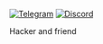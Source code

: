 [![Telegram](https://img.icons8.com/fluency/40/000000/telegram-app.png)](https://t.me/sherlock_young) [![Discord](https://img.icons8.com/fluency/40/000000/discord.png)](https://discordapp.com/users/919640345204097074) 

Hacker and friend
